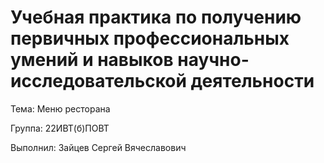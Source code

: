 # Учебная практика по получению первичных профессиональных умений и навыков научно-исследовательской деятельности
Тема: Меню ресторана

Группа: 22ИВТ(б)ПОВТ

Выполнил: Зайцев Сергей Вячеславович


